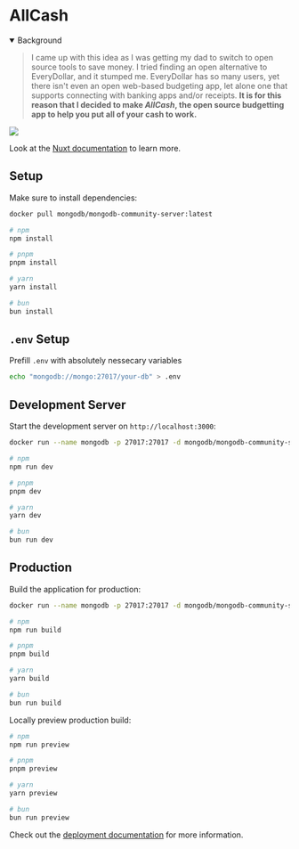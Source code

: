 # AllCash

<details open>
<summary>Background</summary>

> I came up with this idea as I was getting my dad to switch to open source tools to save money. I tried finding an open alternative to EveryDollar, and it stumped me. EveryDollar has so many users, yet there isn't even an open web-based budgeting app, let alone one that supports connecting with banking apps and/or receipts. **It is for this reason that I decided to make *AllCash*, the open source budgetting app to help you put all of your cash to work.**

</details>

<a href="https://slack.com/app_redirect?channel=U07HY92M9GA"><img src="https://hackatime-badge.hackclub.com/U07HY92M9GA/AllCash"></a>

Look at the [Nuxt documentation](https://nuxt.com/docs/getting-started/introduction) to learn more.

## Setup

Make sure to install dependencies:

```bash
docker pull mongodb/mongodb-community-server:latest
```

```bash
# npm
npm install

# pnpm
pnpm install

# yarn
yarn install

# bun
bun install
```

## `.env` Setup

Prefill `.env` with absolutely nessecary variables
```bash
echo "mongodb://mongo:27017/your-db" > .env
```


## Development Server

Start the development server on `http://localhost:3000`:

```bash
docker run --name mongodb -p 27017:27017 -d mongodb/mongodb-community-server:latest
```

```bash
# npm
npm run dev

# pnpm
pnpm dev

# yarn
yarn dev

# bun
bun run dev
```

## Production

Build the application for production:

```bash
docker run --name mongodb -p 27017:27017 -d mongodb/mongodb-community-server:latest
```

```bash
# npm
npm run build

# pnpm
pnpm build

# yarn
yarn build

# bun
bun run build
```

Locally preview production build:

```bash
# npm
npm run preview

# pnpm
pnpm preview

# yarn
yarn preview

# bun
bun run preview
```

Check out the [deployment documentation](https://nuxt.com/docs/getting-started/deployment) for more information.
